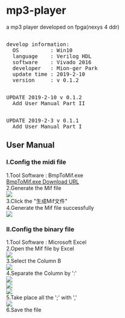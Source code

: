 # mp3-player
a mp3 player developed on fpga(nexys 4 ddr)  
<pre>  
develop information:  
  OS          : Win10  
  language    : Verilog HDL  
  software    : Vivado 2016  
  developer   : Mion-ger Park
  update time : 2019-2-10
  version     : v 0.1.2
</pre>  

<pre>  
UPDATE 2019-2-10 v 0.1.2
  Add User Manual Part II
</pre>  

<pre>  
UPDATE 2019-2-3 v 0.1.1
  Add User Manual Part I
</pre>  

## User Manual  
### I.Config the midi file  
1.Tool Software : BmpToMif.exe  
[BmpToMif.exe Download URL](http://www.xdowns.com/soft/4/25/2013/Soft_113895.html "Download")  
2.Generate the Mif file    
![](https://github.com/Mionger/mp3-player/blob/master/ConfigMidFile.jpg)  
3.Click the "生成Mif文件"  
4.Generate the Mif file successfully  
![](https://github.com/Mionger/mp3-player/blob/master/ConfigMidFileSucceed.jpg)  
  
### II.Config the binary file  
1.Tool Software : Microsoft Excel   
2.Open the Mif file by Excel  
![](https://github.com/Mionger/mp3-player/blob/master/OpenExcel.jpg)  
3.Select the Column B  
![](https://github.com/Mionger/mp3-player/blob/master/SelectColumnB.jpg)  
4.Separate the Column by ':'  
![](https://github.com/Mionger/mp3-player/blob/master/Separate.jpg)  
![](https://github.com/Mionger/mp3-player/blob/master/Separate-1.jpg)  
![](https://github.com/Mionger/mp3-player/blob/master/Separate-2.jpg)  
5.Take place all the ';' with ','  
![](https://github.com/Mionger/mp3-player/blob/master/TakePlace.jpg)  
6.Save the file  
